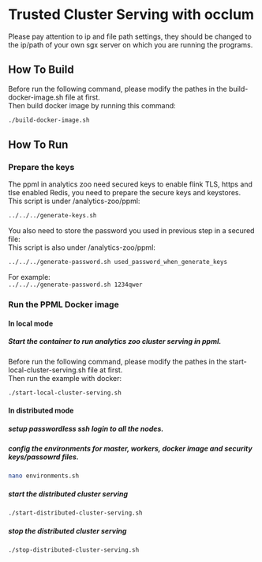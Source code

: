 # Trusted Cluster Serving with occlum

Please pay attention to ip and file path settings, they should be changed to the ip/path of your own sgx server on which you are running the programs.

## How To Build

Before run the following command, please modify the pathes in the build-docker-image.sh file at first. <br>
Then build docker image by running this command: <br>
```bash
./build-docker-image.sh
```

## How To Run

### Prepare the keys

The ppml in analytics zoo need secured keys to enable flink TLS, https and tlse enabled Redis, you need to prepare the secure keys and keystores. <br>
This script is under /analytics-zoo/ppml: <br>
```bash
../../../generate-keys.sh
```
You also need to store the password you used in previous step in a secured file: <br>
This script is also under /analytics-zoo/ppml: <br>
```bash
../../../generate-password.sh used_password_when_generate_keys
```
For example: <br>
`../../../generate-password.sh 1234qwer`

### Run the PPML Docker image

#### In local mode

##### Start the container to run analytics zoo cluster serving in ppml.

Before run the following command, please modify the pathes in the start-local-cluster-serving.sh file at first. <br>
Then run the example with docker: <br>
```bash
./start-local-cluster-serving.sh
```

#### In distributed mode
##### setup passwordless ssh login to all the nodes.
##### config the environments for master, workers, docker image and security keys/passowrd files.

```bash
nano environments.sh
```

##### start the distributed cluster serving

```bash
./start-distributed-cluster-serving.sh
```

##### stop the distributed cluster serving 

```bash
./stop-distributed-cluster-serving.sh
```
